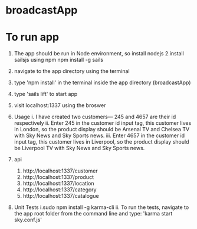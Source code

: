 # broadcastApp

# To run app
1. The app should be run in Node environment, so install nodejs
2.install sailsjs using npm
	npm  install -g sails
3. navigate to the app directory using the terminal

4. type 'npm install' in the terminal inside the app directory (broadcastApp)

5. type 'sails lift' to start app

6. visit localhost:1337 using the broswer

7. Usage
   i. I have created two customers–– 245 and 4657 are their id respectively
   ii. Enter 245 in the customer id input tag, this customer lives in London, so the product display should be Arsenal TV and Chelsea TV with Sky News and Sky Sports news.
   iii. Enter 4657  in the customer id input tag, this customer lives in Liverpool, so the product display should be Liverpool TV with Sky News and Sky Sports news.

8. api
   1. http://localhost:1337/customer
   2. http://localhost:1337/product
   3. http://localhost:1337/location
   4. http://localhost:1337/category
   5. http://localhost:1337/catalogue

9. Unit Tests
    i.sudo npm install -g karma-cli
    ii. To run the tests, navigate to the app root folder from the command line and 
    type: 'karma start sky.conf.js'

